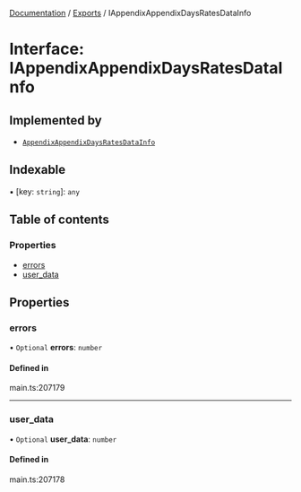 [Documentation](../README.md) / [Exports](../modules.md) / IAppendixAppendixDaysRatesDataInfo

# Interface: IAppendixAppendixDaysRatesDataInfo

## Implemented by

- [`AppendixAppendixDaysRatesDataInfo`](../classes/AppendixAppendixDaysRatesDataInfo.md)

## Indexable

▪ [key: `string`]: `any`

## Table of contents

### Properties

- [errors](IAppendixAppendixDaysRatesDataInfo.md#errors)
- [user\_data](IAppendixAppendixDaysRatesDataInfo.md#user_data)

## Properties

### errors

• `Optional` **errors**: `number`

#### Defined in

main.ts:207179

___

### user\_data

• `Optional` **user\_data**: `number`

#### Defined in

main.ts:207178
